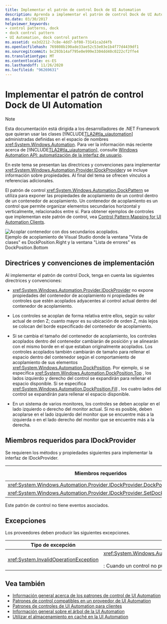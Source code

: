 ```yaml
---
title: Implementar el patrón de control Dock de UI Automation
description: Aprenda a implementar el patrón de control Dock de UI Automation. Use el patrón de control DockPattern para exponer las propiedades de acoplamiento de un control. Implemente IDockProvider.
ms.date: 03/30/2017
helpviewer_keywords:
- control patterns, dock
- dock control pattern
- UI Automation, dock control pattern
ms.assetid: ea3d2212-7c8e-4dd7-bf08-73141ca2d4fb
ms.openlocfilehash: 769808b190ade33ae52c53e03e1b4f77d4439df1
ms.sourcegitcommit: bc293b14af795e0e999e3304dd40c0222cf2ffe4
ms.translationtype: MT
ms.contentlocale: es-ES
ms.lasthandoff: 11/26/2020
ms.locfileid: "96269631"
---
```

# <a name="implementing-the-ui-automation-dock-control-pattern"></a>Implementar el patrón de control Dock de UI Automation

> [!NOTE]
> Esta documentación está dirigida a los desarrolladores de .NET Framework que quieran usar las clases [!INCLUDE[TLA2#tla_uiautomation](../../../includes/tla2sharptla-uiautomation-md.md)] administradas definidas en el espacio de nombres <xref:System.Windows.Automation>. Para ver la información más reciente acerca de [!INCLUDE[TLA2#tla_uiautomation](../../../includes/tla2sharptla-uiautomation-md.md)], consulte [Windows Automation API: automatización de la interfaz de usuario](/windows/win32/winauto/entry-uiauto-win32).  
  
 En este tema se presentan las directrices y convenciones para implementar <xref:System.Windows.Automation.Provider.IDockProvider>y se incluye información sobre propiedades. Al final del tema se ofrecen vínculos a referencias adicionales.  
  
 El patrón de control <xref:System.Windows.Automation.DockPattern> se utiliza para exponer las propiedades de acoplamiento de un control dentro de un contenedor de acoplamiento. Un contenedor de acoplamiento es un control que permite organizar elementos secundarios horizontal y verticalmente, relacionados entre sí. Para obtener ejemplos de controles que implementan este patrón de control, vea [Control Pattern Mapping for UI Automation Clients](control-pattern-mapping-for-ui-automation-clients.md).  
  
 ![Acoplar contenedor con dos secundarios acoplados.](./media/uia-dockpattern-dockingexample.PNG "UIA_DockPattern_DockingExample")  
Ejemplo de acoplamiento de Visual Studio donde la ventana "Vista de clases" es DockPosition.Right y la ventana "Lista de errores" es DockPosition.Bottom  
  
<a name="Implementation_Guidelines_and_Conventions"></a>

## <a name="implementation-guidelines-and-conventions"></a>Directrices y convenciones de implementación  

 Al implementar el patrón de control Dock, tenga en cuenta las siguientes directrices y convenciones:  
  
- <xref:System.Windows.Automation.Provider.IDockProvider> no expone propiedades del contenedor de acoplamiento ni propiedades de controles que estén acoplados adyacentes al control actual dentro del contenedor de acoplamiento.  
  
- Los controles se acoplan de forma relativa entre ellos, según su valor actual de orden Z; cuanto mayor es su ubicación de orden Z, más lejos se colocan del borde especificado del contenedor de acoplamiento.  
  
- Si se cambia el tamaño del contenedor de acoplamiento, los controles acoplados dentro del contenedor cambiarán de posición y se alinearán con el mismo borde en el que estaban originalmente acoplados. Los controles acoplados también cambiarán de tamaño para rellenar el espacio dentro del contenedor según el comportamiento de acoplamiento de sus elementos <xref:System.Windows.Automation.DockPosition>. Por ejemplo, si se especifica <xref:System.Windows.Automation.DockPosition.Top> , los lados izquierdo y derecho del control se expandirán para rellenar el espacio disponible. Si se especifica <xref:System.Windows.Automation.DockPosition.Fill> , los cuatro lados del control se expandirán para rellenar el espacio disponible.  
  
- En un sistema de varios monitores, los controles se deben acoplar en el lado izquierdo o derecho del monitor actual. Si no es posible, deben acoplarse en el lado izquierdo del monitor que se encuentre más a la izquierda o en el lado derecho del monitor que se encuentre más a la derecha.  
  
<a name="Required_Members_for_IDockProvider"></a>

## <a name="required-members-for-idockprovider"></a>Miembros requeridos para IDockProvider  

 Se requieren los métodos y propiedades siguientes para implementar la interfaz de IDockProvider.  
  
|Miembros requeridos|Tipo de miembro|Notas|  
|----------------------|-----------------|-----------|  
|<xref:System.Windows.Automation.Provider.IDockProvider.DockPosition%2A>|Propiedad|None|  
|<xref:System.Windows.Automation.Provider.IDockProvider.SetDockPosition%2A>|Método|None|  
  
 Este patrón de control no tiene eventos asociados.  
  
<a name="Exceptions"></a>

## <a name="exceptions"></a>Excepciones  

 Los proveedores deben producir las siguientes excepciones.  
  
|Tipo de excepción|Condición|  
|--------------------|---------------|  
|<xref:System.InvalidOperationException>|<xref:System.Windows.Automation.Provider.IDockProvider.SetDockPosition%2A><br /><br /> : Cuando un control no puede ejecutar el estilo de acoplamiento solicitado.|  
  
## <a name="see-also"></a>Vea también

- [Información general acerca de los patrones de control de UI Automation](ui-automation-control-patterns-overview.md)
- [Patrones de control compatibles en un proveedor de UI Automation](support-control-patterns-in-a-ui-automation-provider.md)
- [Patrones de controles de UI Automation para clientes](ui-automation-control-patterns-for-clients.md)
- [Información general sobre el árbol de la UI Automation](ui-automation-tree-overview.md)
- [Utilizar el almacenamiento en caché en la UI Automation](use-caching-in-ui-automation.md)
